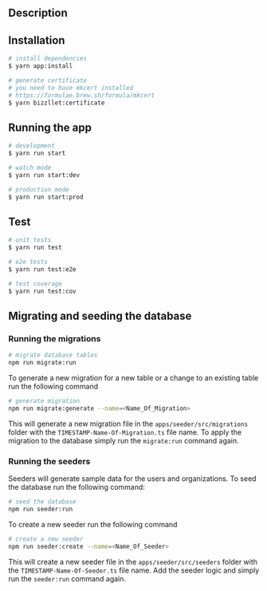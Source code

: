 ## Description

## Installation

```bash
# install dependencies
$ yarn app:install

# generate certificate
# you need to have mkcert installed
# https://formulae.brew.sh/formula/mkcert
$ yarn bizzllet:certificate

```

## Running the app

```bash
# development
$ yarn run start

# watch mode
$ yarn run start:dev

# production mode
$ yarn run start:prod
```

## Test

```bash
# unit tests
$ yarn run test

# e2e tests
$ yarn run test:e2e

# test coverage
$ yarn run test:cov
```

## Migrating and seeding the database

### Running the migrations

```bash
# migrate database tables
npm run migrate:run
```

To generate a new migration for a new table or a change to an existing table run the following command

```bash
# generate migration
npm run migrate:generate --name=<Name_Of_Migration>
```

This will generate a new migration file in the `apps/seeder/src/migrations` folder with the `TIMESTAMP-Name-Of-Migration.ts` file name. To apply the migration to the database simply run the `migrate:run` command again.

### Running the seeders

Seeders will generate sample data for the users and organizations. To seed the database run the following command:

```bash
# seed the database
npm run seeder:run
```

To create a new seeder run the following command

```bash
# create a new seeder
npm run seeder:create --name=<Name_Of_Seeder>
```

This will create a new seeder file in the `apps/seeder/src/seeders` folder with the `TIMESTAMP-Name-Of-Seeder.ts` file name. Add the seeder logic and simply run the `seeder:run` command again.
